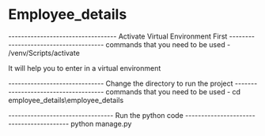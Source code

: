 # Employee_details

---------------------------------- Activate Virtual Environment First --------------------------------------
commands that you need to be used - 
/venv/Scripts/activate


It will help you to enter in a virtual environment

------------------------------ Change the directory to run the project -------------------------------------
commands that you need to be used - 
cd employee_details\employee_details

--------------------------------- Run the python code -----------------------------------------
python manage.py
